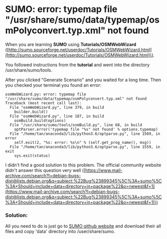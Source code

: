 # SUMO: error: typemap file "/usr/share/sumo/data/typemap/osmPolyconvert.typ.xml" not found

When you are learning **SUMO** using **Tutorials/OSMWebWizard** \([http://sumo.sourceforge.net/userdoc/Tutorials/OSMWebWizard.html](http://sumo.sourceforge.net/userdoc/Tutorials/OSMWebWizard.html)\).

You followed instructions from the **tutorial** and went into the directory /usr/share/sumo/tools.

After you clicked "Generate Scenario" and you waited for a long time. Then you checked your terminal you found an error:

```text
osmWebWizard.py: error: typemap file "/usr/share/sumo/data/typemap/osmPolyconvert.typ.xml" not found
Traceback (most recent call last):
  File "osmWebWizard.py", line 379, in build
    builder.build()
  File "osmWebWizard.py", line 187, in build
    osmBuild.build(options)
  File "/usr/share/sumo/tools/osmBuild.py", line 68, in build
    optParser.error('typemap file "%s" not found' % options.typemap)
  File "/home/tan/anaconda3/lib/python3.6/optparse.py", line 1569, in error
    self.exit(2, "%s: error: %s\n" % (self.get_prog_name(), msg))
  File "/home/tan/anaconda3/lib/python3.6/optparse.py", line 1559, in exit
    sys.exit(status)
```

I didn't find a good solution to this problem. The official community website didn't answer this question very well \([https://www.mail-archive.com/search?l=debian-bugs-dist@lists.debian.org&q=subject:%22Bug%23899345%5C%3A+sumo%5C%3A+Should+include+data+directory+in+package%22&o=newest&f=1](https://www.mail-archive.com/search?l=debian-bugs-dist@lists.debian.org&q=subject:%22Bug%23899345%5C%3A+sumo%5C%3A+Should+include+data+directory+in+package%22&o=newest&f=1)\)

### Solution:

All you need to do is just go to [SUMO github website](https://github.com/eclipse/sumo) and download their all files and copy 'data' directory into /user/share/sumo. 





